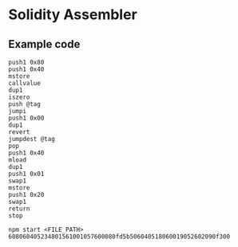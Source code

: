 # Solidity Assembler

## Example code
```
push1 0x80
push1 0x40
mstore
callvalue
dup1
iszero
push @tag
jumpi
push1 0x00
dup1
revert
jumpdest @tag
pop
push1 0x40
mload
dup1
push1 0x01
swap1
mstore
push1 0x20
swap1
return
stop
```

```
npm start <FILE_PATH> 
608060405234801561001057600080fd5b506040518060019052602090f300
```
